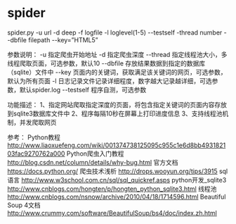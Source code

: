 spider
==============
spider.py -u url -d deep -f logfile -l loglevel(1-5)  --testself -thread number --dbfile  filepath  --key=”HTML5”
 
参数说明：
-u 指定爬虫开始地址
-d 指定爬虫深度
--thread 指定线程池大小，多线程爬取页面，可选参数，默认10
--dbfile 存放结果数据到指定的数据库（sqlite）文件中
--key 页面内的关键词，获取满足该关键词的网页，可选参数，默认为所有页面
-l 日志记录文件记录详细程度，数字越大记录越详细，可选参数，默认spider.log
--testself 程序自测，可选参数
 
功能描述：
1、指定网站爬取指定深度的页面，将包含指定关键词的页面内容存放到sqlite3数据库文件中
2、程序每隔10秒在屏幕上打印进度信息
3、支持线程池机制，并发爬取网页

参考：
Python教程		http://www.liaoxuefeng.com/wiki/001374738125095c955c1e6d8bb493182103fac9270762a000
Python爬虫入门教程	http://blog.csdn.net/column/details/why-bug.html
官方文档		https://docs.python.org/
爬虫技术浅析 		http://drops.wooyun.org/tips/3915
sql语言			http://www.w3school.com.cn/sql/sql_quickref.asps
python开发_sqlite3 	http://www.cnblogs.com/hongten/p/hongten_python_sqlite3.html
线程池			http://www.cnblogs.com/nsnow/archive/2010/04/18/1714596.html
Beautiful Soup 4文档	http://www.crummy.com/software/BeautifulSoup/bs4/doc/index.zh.html